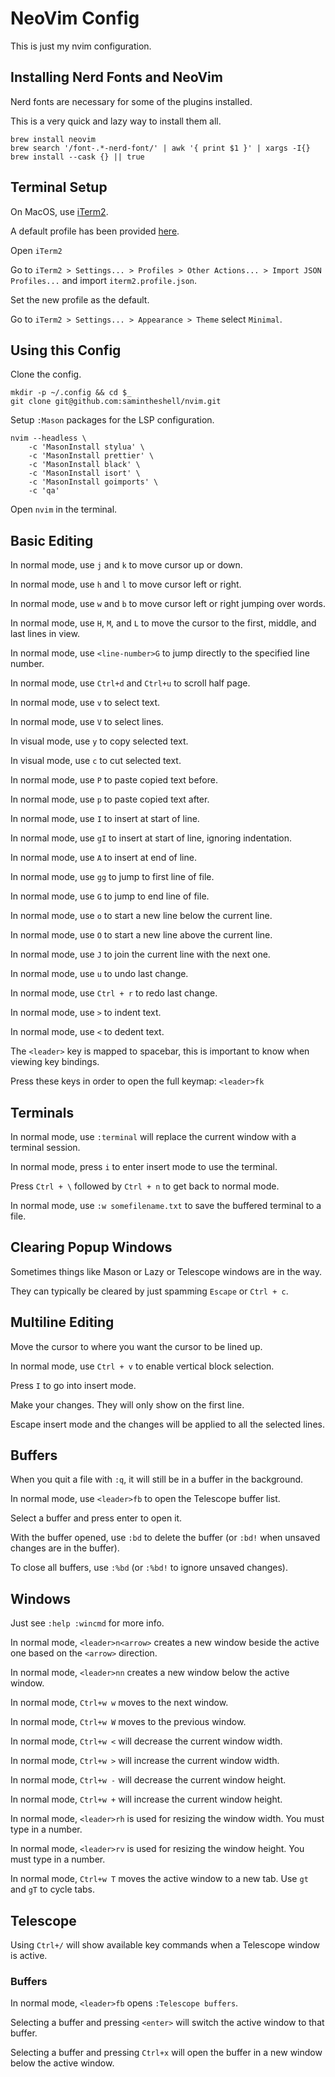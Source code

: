# NeoVim Config

This is just my nvim configuration.

## Installing Nerd Fonts and NeoVim

Nerd fonts are necessary for some of the plugins installed.

This is a very quick and lazy way to install them all.

```
brew install neovim
brew search '/font-.*-nerd-font/' | awk '{ print $1 }' | xargs -I{} brew install --cask {} || true
```

## Terminal Setup

On MacOS, use [iTerm2](https://iterm2.com/downloads.html).

A default profile has been provided [here](https://raw.githubusercontent.com/samintheshell/nvim/refs/heads/main/iterm2.profile.json).

Open `iTerm2`

Go to `iTerm2 > Settings... > Profiles > Other Actions... > Import JSON Profiles...` and import `iterm2.profile.json`.

Set the new profile as the default.

Go to `iTerm2 > Settings... > Appearance > Theme` select `Minimal`.

## Using this Config

Clone the config.

```
mkdir -p ~/.config && cd $_
git clone git@github.com:samintheshell/nvim.git
```

Setup `:Mason` packages for the LSP configuration.

```
nvim --headless \
    -c 'MasonInstall stylua' \
    -c 'MasonInstall prettier' \
    -c 'MasonInstall black' \
    -c 'MasonInstall isort' \
    -c 'MasonInstall goimports' \
    -c 'qa'
```

Open `nvim` in the terminal.

## Basic Editing

In normal mode, use `j` and `k` to move cursor up or down.

In normal mode, use `h` and `l` to move cursor left or right.

In normal mode, use `w` and `b` to move cursor left or right jumping over words.

In normal mode, use `H`, `M`, and `L` to move the cursor to the first, middle, and last lines in view.

In normal mode, use `<line-number>G` to jump directly to the specified line number.

In normal mode, use `Ctrl+d` and `Ctrl+u` to scroll half page.

In normal mode, use `v` to select text.

In normal mode, use `V` to select lines.

In visual mode, use `y` to copy selected text.

In visual mode, use `c` to cut selected text.

In normal mode, use `P` to paste copied text before.

In normal mode, use `p` to paste copied text after.

In normal mode, use `I` to insert at start of line.

In normal mode, use `gI` to insert at start of line, ignoring indentation.

In normal mode, use `A` to insert at end of line.

In normal mode, use `gg` to jump to first line of file.

In normal mode, use `G` to jump to end line of file.

In normal mode, use `o` to start a new line below the current line.

In normal mode, use `O` to start a new line above the current line.

In normal mode, use `J` to join the current line with the next one.

In normal mode, use `u` to undo last change.

In normal mode, use `Ctrl + r` to redo last change.

In normal mode, use `>` to indent text.

In normal mode, use `<` to dedent text.

The `<leader>` key is mapped to spacebar, this is important to know when viewing key bindings.

Press these keys in order to open the full keymap: `<leader>fk`

## Terminals

In normal mode, use `:terminal` will replace the current window with a terminal session.

In normal mode, press `i` to enter insert mode to use the terminal.

Press `Ctrl + \` followed by `Ctrl + n` to get back to normal mode.

In normal mode, use `:w somefilename.txt` to save the buffered terminal to a file.

## Clearing Popup Windows

Sometimes things like Mason or Lazy or Telescope windows are in the way.

They can typically be cleared by just spamming `Escape` or `Ctrl + c`.

## Multiline Editing

Move the cursor to where you want the cursor to be lined up.

In normal mode, use `Ctrl + v` to enable vertical block selection.

Press `I` to go into insert mode.

Make your changes. They will only show on the first line.

Escape insert mode and the changes will be applied to all the selected lines.

## Buffers

When you quit a file with `:q`, it will still be in a buffer in the background.

In normal mode, use `<leader>fb` to open the Telescope buffer list.

Select a buffer and press enter to open it.

With the buffer opened, use `:bd` to delete the buffer (or `:bd!` when unsaved changes are in the buffer).

To close all buffers, use `:%bd` (or `:%bd!` to ignore unsaved changes).

## Windows

Just see `:help :wincmd` for more info.

In normal mode, `<leader>n<arrow>` creates a new window beside the active one based on the `<arrow>` direction.

In normal mode, `<leader>nn` creates a new window below the active window.

In normal mode, `Ctrl+w w` moves to the next window.

In normal mode, `Ctrl+w W` moves to the previous window.

In normal mode, `Ctrl+w <` will decrease the current window width.

In normal mode, `Ctrl+w >` will increase the current window width.

In normal mode, `Ctrl+w -` will decrease the current window height.

In normal mode, `Ctrl+w +` will increase the current window height.

In normal mode, `<leader>rh` is used for resizing the window width. You must type in a number.

In normal mode, `<leader>rv` is used for resizing the window height. You must type in a number.

In normal mode, `Ctrl+w T` moves the active window to a new tab. Use `gt` and `gT` to cycle tabs.

## Telescope

Using `Ctrl+/` will show available key commands when a Telescope window is active.

### Buffers

In normal mode, `<leader>fb` opens `:Telescope buffers`.

Selecting a buffer and pressing `<enter>` will switch the active window to that buffer.

Selecting a buffer and pressing `Ctrl+x` will open the buffer in a new window below the active window.
